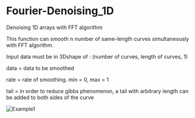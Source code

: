 # Fourier-Denoising_1D
Denoising 1D arrays with FFT algorithm

This function can smooth n number of same-length curves simultaneously with FFT algorithm.

Input data must be in 3Dshape of : (number of curves, length of curves, 1)

data = data to be smoothed

rate = rate of smoothing. min = 0, max = 1

tail = in order to reduce gibbs phenomenon, a tail with arbitrary length can be added to both sides of the curve


![Example1](https://user-images.githubusercontent.com/72737338/135656066-1e44f301-1e8f-46d5-b946-659267cccc47.png)
